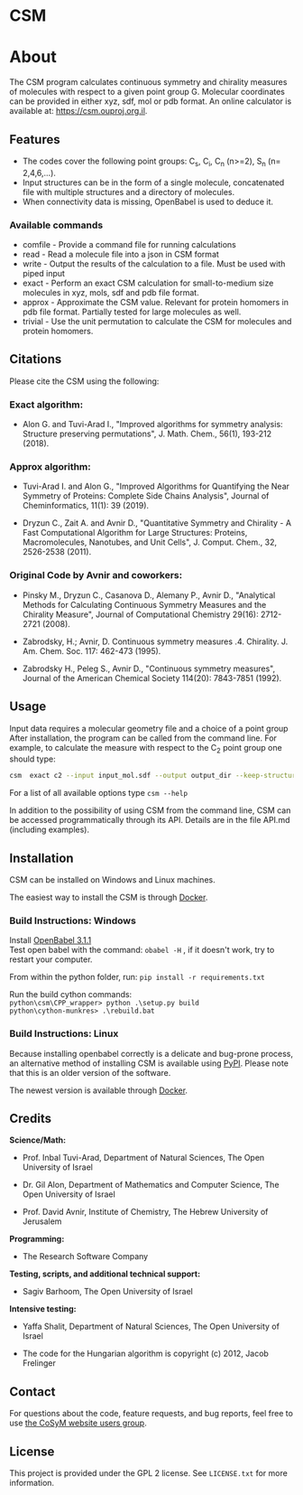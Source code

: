 # CSM

# About

The CSM program calculates continuous symmetry and chirality measures of molecules with respect to a given point group G. Molecular coordinates can be provided in either xyz, sdf, mol or pdb format.
An online calculator is available at: https://csm.ouproj.org.il. 


## Features

* The codes cover the following point groups: C<sub>s</sub>, C<sub>i</sub>, C<sub>n</sub> (n>=2), S<sub>n</sub> (n= 2,4,6,…).
* Input structures can be in the form of a single molecule, concatenated file with multiple structures and a directory of molecules.
* When connectivity data is missing, OpenBabel is used to deduce it.

### Available commands
* comfile - Provide a command file for running calculations
* read - Read a molecule file into a json in CSM format
* write - Output the results of the calculation to a file. Must be used with piped input
* exact - Perform an exact CSM calculation for small-to-medium size molecules in xyz, mols, sdf and pdb file format. 
* approx - Approximate the CSM value. Relevant for protein homomers  in pdb file format. Partially tested for large molecules as well.
* trivial - Use the unit permutation to calculate the CSM for molecules and protein homomers.

## Citations

Please cite the CSM using the following:

### Exact algorithm:

* Alon G. and Tuvi-Arad I., "Improved algorithms for symmetry analysis: Structure preserving permutations", J. Math. Chem., 56(1), 193-212 (2018).

### Approx algorithm:

* Tuvi-Arad I. and Alon G., "Improved Algorithms for Quantifying the Near Symmetry of Proteins: Complete Side Chains Analysis", Journal of Cheminformatics, 11(1): 39 (2019).

* Dryzun C., Zait A. and Avnir D., "Quantitative Symmetry and Chirality - A Fast Computational Algorithm for Large Structures: Proteins, Macromolecules, Nanotubes, and Unit Cells", J. Comput. Chem., 32, 2526-2538 (2011).

### Original Code by Avnir and coworkers:

* Pinsky M., Dryzun C., Casanova D., Alemany P., Avnir D., "Analytical Methods for Calculating Continuous Symmetry Measures and the Chirality Measure", Journal of Computational Chemistry 29(16): 2712-2721 (2008).

* Zabrodsky, H.; Avnir, D. Continuous symmetry measures .4. Chirality. J. Am. Chem. Soc. 117: 462-473 (1995).

* Zabrodsky H., Peleg S., Avnir D., "Continuous symmetry measures", Journal of the American Chemical Society 114(20): 7843-7851 (1992).



## Usage

Input data requires a molecular geometry file and a choice of a point group
After installation, the program can be called from the command line. For example, to calculate the measure with respect to the C<sub>2</sub> point group one should type:

```bash
csm  exact c2 --input input_mol.sdf --output output_dir --keep-structure
```

For a list of all available options type `csm --help`

In addition to the possibility of using CSM from the command line, CSM can be accessed programmatically through its API. Details are in the file API.md (including examples).

## Installation

CSM can be installed on Windows and Linux machines.

The easiest way to install the CSM is through [Docker](https://hub.docker.com/r/teamcsm/csm/tags).

### Build Instructions: Windows

Install [OpenBabel 3.1.1](https://github.com/openbabel/openbabel/releases/tag/openbabel-3-1-1)  
Test open babel with the command: `obabel -H` , if it doesn't work, try to restart your computer.  

From within the python folder, run:
`pip install -r requirements.txt`  

Run the build cython commands:  
`python\csm\CPP_wrapper> python .\setup.py build`  
`python\cython-munkres> .\rebuild.bat`  



### Build Instructions: Linux

Because installing openbabel correctly is a delicate and bug-prone process, an alternative method of installing CSM is available using [PyPI](https://pypi.org/project/csm/). Please note that this is an older version of the software. 

The newest version is available through [Docker](https://hub.docker.com/r/teamcsm/csm/tags).

## Credits

**Science/Math:**

* Prof. Inbal Tuvi-Arad, Department of Natural Sciences, The Open University of Israel

* Dr. Gil Alon, Department of Mathematics and Computer Science, The Open University of Israel

* Prof. David Avnir, Institute of Chemistry, The Hebrew University of Jerusalem

**Programming:**

* The Research Software Company

**Testing, scripts, and additional technical support:**

* Sagiv Barhoom, The Open University of Israel

**Intensive testing:**

* Yaffa Shalit, Department of Natural Sciences, The Open University of Israel

* The code for the Hungarian algorithm is copyright (c) 2012, Jacob Frelinger


## Contact ##

For questions about the code, feature requests, and bug reports, feel free to use [the CoSyM website users group](https://groups.google.com/g/csm-openu). 

## License ##
This project is provided under the GPL 2 license. See `LICENSE.txt` for more information.
